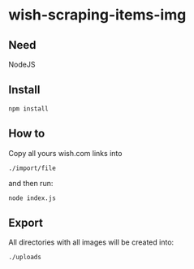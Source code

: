 # wish-scraping-items-img

## Need

NodeJS

## Install

```
npm install
```

## How to

Copy all yours wish.com links into

```
./import/file
```

and then run:

```
node index.js
```

## Export

All directories with all images will be created into:

```
./uploads
```
